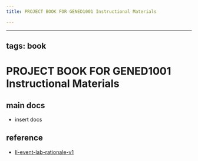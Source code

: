 ```yaml
---
title: PROJECT BOOK FOR GENED1001 Instructional Materials

---
```



---
tags: book
---

PROJECT BOOK FOR GENED1001 Instructional Materials
===

main docs
---

- insert docs

reference
---

- [ll-event-lab-rationale-v1](/AunryFEcRm6SG8qAbHAyIw)

